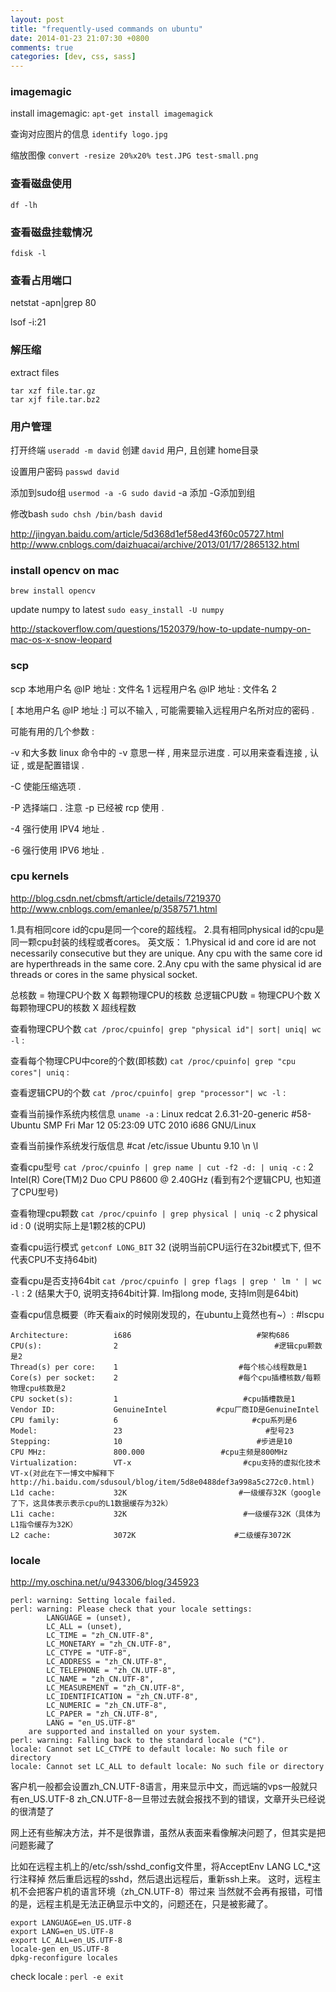 ```yaml
---
layout: post
title: "frequently-used commands on ubuntu"
date: 2014-01-23 21:07:30 +0800
comments: true
categories: [dev, css, sass]
---
```


### imagemagic
install imagemagic: `apt-get install imagemagick`

查询对应图片的信息 `identify logo.jpg `

缩放图像 `convert -resize 20%x20% test.JPG test-small.png`

### 查看磁盘使用

`df -lh`

### 查看磁盘挂载情况

`fdisk -l`

### 查看占用端口

netstat -apn|grep 80

lsof -i:21

### 解压缩

extract files
```
tar xzf file.tar.gz
tar xjf file.tar.bz2
```

### 用户管理

打开终端 `useradd -m david`
创建 `david` 用户, 且创建 home目录

设置用户密码 `passwd david`

添加到sudo组 `usermod -a -G sudo david`
-a 添加  -G添加到组

修改bash
`sudo chsh /bin/bash david`

http://jingyan.baidu.com/article/5d368d1ef58ed43f60c05727.html
http://www.cnblogs.com/daizhuacai/archive/2013/01/17/2865132.html

### install opencv on mac

`brew install opencv`

update numpy to latest
`sudo easy_install -U numpy`

http://stackoverflow.com/questions/1520379/how-to-update-numpy-on-mac-os-x-snow-leopard

### scp

scp 本地用户名 @IP 地址 : 文件名 1 远程用户名 @IP 地址 : 文件名 2

[ 本地用户名 @IP 地址 :] 可以不输入 , 可能需要输入远程用户名所对应的密码 .

可能有用的几个参数 :

-v 和大多数 linux 命令中的 -v 意思一样 , 用来显示进度 . 可以用来查看连接 , 认证 , 或是配置错误 .

-C 使能压缩选项 .

-P 选择端口 . 注意 -p 已经被 rcp 使用 .

-4 强行使用 IPV4 地址 .

-6 强行使用 IPV6 地址 .

### cpu kernels

http://blog.csdn.net/cbmsft/article/details/7219370
http://www.cnblogs.com/emanlee/p/3587571.html

1.具有相同core id的cpu是同一个core的超线程。
2.具有相同physical id的cpu是同一颗cpu封装的线程或者cores。
英文版：
1.Physical id and core id are not necessarily consecutive but they are unique. Any cpu with the same core id are hyperthreads in the same core.
2.Any cpu with the same physical id are threads or cores in the same physical socket.

总核数 = 物理CPU个数 X 每颗物理CPU的核数
总逻辑CPU数 = 物理CPU个数 X 每颗物理CPU的核数 X 超线程数

查看物理CPU个数
`cat /proc/cpuinfo| grep "physical id"| sort| uniq| wc -l` :

查看每个物理CPU中core的个数(即核数)
`cat /proc/cpuinfo| grep "cpu cores"| uniq` :

查看逻辑CPU的个数
`cat /proc/cpuinfo| grep "processor"| wc -l` :


查看当前操作系统内核信息
`uname -a` :
Linux redcat 2.6.31-20-generic #58-Ubuntu SMP Fri Mar 12 05:23:09 UTC 2010 i686 GNU/Linux

查看当前操作系统发行版信息
#cat /etc/issue
Ubuntu 9.10 \n \l

查看cpu型号
`cat /proc/cpuinfo | grep name | cut -f2 -d: | uniq -c` :
2  Intel(R) Core(TM)2 Duo CPU     P8600  @ 2.40GHz
(看到有2个逻辑CPU, 也知道了CPU型号)

查看物理cpu颗数
`cat /proc/cpuinfo | grep physical | uniq -c`
2 physical id    : 0
(说明实际上是1颗2核的CPU)

查看cpu运行模式
`getconf LONG_BIT`
32
(说明当前CPU运行在32bit模式下, 但不代表CPU不支持64bit)

查看cpu是否支持64bit
`cat /proc/cpuinfo | grep flags | grep ' lm ' | wc -l` :
2
(结果大于0, 说明支持64bit计算. lm指long mode, 支持lm则是64bit)

查看cpu信息概要（昨天看aix的时候刚发现的，在ubuntu上竟然也有~）:
#lscpu

```
Architecture:          i686                            #架构686
CPU(s):                2                                   #逻辑cpu颗数是2
Thread(s) per core:    1                           #每个核心线程数是1
Core(s) per socket:    2                           #每个cpu插槽核数/每颗物理cpu核数是2
CPU socket(s):         1                            #cpu插槽数是1
Vendor ID:             GenuineIntel           #cpu厂商ID是GenuineIntel
CPU family:            6                              #cpu系列是6
Model:                 23                                #型号23
Stepping:              10                              #步进是10
CPU MHz:               800.000                 #cpu主频是800MHz
Virtualization:        VT-x                         #cpu支持的虚拟化技术VT-x(对此在下一博文中解释下http://hi.baidu.com/sdusoul/blog/item/5d8e0488def3a998a5c272c0.html)
L1d cache:             32K                         #一级缓存32K（google了下，这具体表示表示cpu的L1数据缓存为32k）
L1i cache:             32K                          #一级缓存32K（具体为L1指令缓存为32K）
L2 cache:              3072K                      #二级缓存3072K
```

### locale

http://my.oschina.net/u/943306/blog/345923

```
perl: warning: Setting locale failed.
perl: warning: Please check that your locale settings:
        LANGUAGE = (unset),
        LC_ALL = (unset),
        LC_TIME = "zh_CN.UTF-8",
        LC_MONETARY = "zh_CN.UTF-8",
        LC_CTYPE = "UTF-8",
        LC_ADDRESS = "zh_CN.UTF-8",
        LC_TELEPHONE = "zh_CN.UTF-8",
        LC_NAME = "zh_CN.UTF-8",
        LC_MEASUREMENT = "zh_CN.UTF-8",
        LC_IDENTIFICATION = "zh_CN.UTF-8",
        LC_NUMERIC = "zh_CN.UTF-8",
        LC_PAPER = "zh_CN.UTF-8",
        LANG = "en_US.UTF-8"
    are supported and installed on your system.
perl: warning: Falling back to the standard locale ("C").
locale: Cannot set LC_CTYPE to default locale: No such file or directory
locale: Cannot set LC_ALL to default locale: No such file or directory
```


客户机一般都会设置zh_CN.UTF-8语言，用来显示中文，而远端的vps一般就只有en_US.UTF-8
zh_CN.UTF-8一旦带过去就会报找不到的错误，文章开头已经说的很清楚了

网上还有些解决方法，并不是很靠谱，虽然从表面来看像解决问题了，但其实是把问题影藏了

比如在远程主机上的/etc/ssh/sshd_config文件里，将AcceptEnv LANG LC_*这行注释掉
然后重启远程的sshd，然后退出远程后，重新ssh上来。
这时，远程主机不会把客户机的语言环境（zh_CN.UTF-8）带过来
当然就不会再有报错，可惜的是，远程主机是无法正确显示中文的，问题还在，只是被影藏了。

```
export LANGUAGE=en_US.UTF-8
export LANG=en_US.UTF-8
export LC_ALL=en_US.UTF-8
locale-gen en_US.UTF-8
dpkg-reconfigure locales
```

check locale : `perl -e exit`
